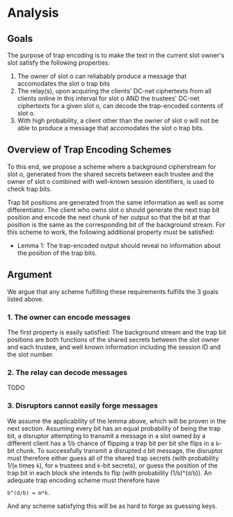 # Analysis

## Goals
The purpose of trap encoding is to make the text in the current slot owner's
slot satisfy the following properties:

1. The owner of slot o can reliabably produce a message that accomodates the slot
    o trap bits
2. The relay(s), upon acquiring the clients' DC-net ciphertexts from all clients
    online in this interval for slot o AND the trustees' DC-net ciphertexts for
    a given slot o, can decode the trap-encoded contents of slot o.
3. With high probability, a client other than the owner of slot o will not be
    able to produce a message that accomodates the slot o trap bits.

## Overview of Trap Encoding Schemes
To this end, we propose a scheme where a background cipherstream for slot o,
generated from the shared secrets between each trustee and the owner of slot o
combined with well-known session identifiers, is used to check trap bits.

Trap bit positions are generated from the same information as well as some
differentiator.
The client who owns slot o should generate the next trap bit
position and encode the next chunk of her output so that the bit at that
position is the same as the corresponding bit of the background stream. For this
scheme to work, the following additional property must be satisfied:

* Lemma 1: The trap-encoded output should reveal no information about the
     position of the trap bits.

## Argument
We argue that any scheme fulfilling these requirements fulfills the 3 goals
listed above.

### 1. The owner can encode messages
The first property is easily satisfied: The background stream and the trap
bit positions are both functions of the shared secrets between the slot owner
and each trustee, and well known information including the session ID and the
slot number.

### 2. The relay can decode messages
TODO

### 3. Disruptors cannot easily forge messages
We assume the applicability of the lemma above, which will be proven in the
next section. Assuming every bit has an equal probability of being the trap bit,
a disruptor attempting to transmit a message in a slot owned by a different
client has a 1/`b` chance of flipping a trap bit per bit she flips in a `b`-bit
chunk.
To successfully transmit a disrupted `d` bit message, the disruptor must
therefore either guess all of the shared trap secrets (with probability 1/(`m`
times `k`), for `m` trustees and `k`-bit secrets), or guess the position of the
trap bit in each block she intends to flip (with probability (1/`b`)^(`d`/`b`)).
An adequate trap encoding scheme must therefore have

```
b^(d/b) = m*k.
```

And any scheme satisfying this will be as hard to forge as guessing keys.
